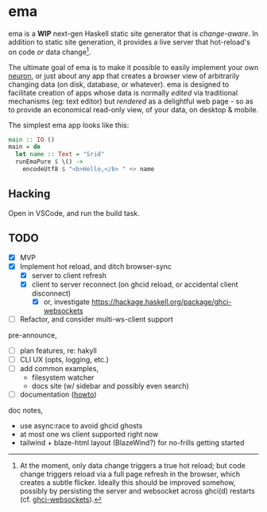# ema

ema is a **WIP** next-gen Haskell static site generator that is *change-aware*. In addition to static site generation, it provides a live server that hot-reload's on code *or* data change[^1]. 

The ultimate goal of ema is to make it possible to easily implement your own [neuron](https://neuron.zettel.page/), or just about any app that creates a browser view of arbitrarily changing data (on disk, database, or whatever). ema is designed to facilitate creation of apps whose data is normally *edited* via traditional mechanisms (eg: text editor) but *rendered* as a delightful web page - so as to provide an economical read-only view, of your data, on desktop & mobile.

The simplest ema app looks like this:

```haskell
main :: IO ()
main = do
  let name :: Text = "Srid"
  runEmaPure $ \() ->
    encodeUtf8 $ "<b>Hello,</b> " <> name
```

[^1]: At the moment, only data change triggers a true hot reload; but code change triggers reload via a full page refresh in the browser, which creates a subtle flicker. Ideally this should be improved somehow, possibly by persisting the server and websocket across ghci(d) restarts (cf. [ghci-websockets](https://github.com/j-mueller/ghci-websockets)).

## Hacking

Open in VSCode, and run the build task.

## TODO

- [x] MVP
- [x] Implement hot reload, and ditch browser-sync
  - [x] server to client refresh
  - [x] client to server reconnect (on ghcid reload, or accidental client disconnect)
    - [x] or, investigate https://hackage.haskell.org/package/ghci-websockets
- [ ] Refactor, and consider multi-ws-client support

pre-announce,
- [ ] plan features, re: hakyll
- [ ] CLI UX (opts, logging, etc.)
- [ ] add common examples,
  - filesystem watcher
  - docs site (w/ sidebar and possibly even search)
- [ ] documentation ([howto](https://documentation.divio.com/))

doc notes,
- use async:race to avoid ghcid ghosts
- at most one ws client supported right now
- tailwind + blaze-html layout (BlazeWind?) for no-frills getting started

